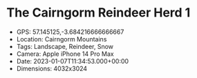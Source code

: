 # The Cairngorm Reindeer Herd 1

- GPS: 57.145125,-3.684216666666667
- Location: Cairngorm Mountains
- Tags: Landscape, Reindeer, Snow
- Camera: Apple iPhone 14 Pro Max
- Date: 2023-01-07T11:34:53.000+00:00
- Dimensions: 4032x3024
